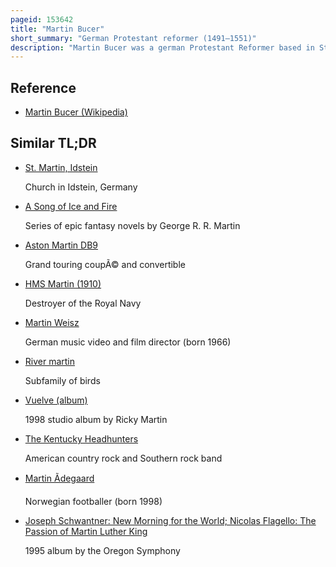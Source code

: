 ```yaml
---
pageid: 153642
title: "Martin Bucer"
short_summary: "German Protestant reformer (1491–1551)"
description: "Martin Bucer was a german Protestant Reformer based in Strasbourg who influenced lutheran Calvinist and anglican Doctrines and Practices. Bucer was originally a Member of the dominican Order but after meeting Martin Luther and being influenced by him in 1518 he arranged to annul his monastic Vows. He then began to work for the Reformation with the Support of Franz Von Sickingen."
---
```


## Reference

- [Martin Bucer (Wikipedia)](https://en.wikipedia.org/?curid=153642)

## Similar TL;DR

- [St. Martin, Idstein](/tldr/en/st-martin-idstein)

  Church in Idstein, Germany

- [A Song of Ice and Fire](/tldr/en/a-song-of-ice-and-fire)

  Series of epic fantasy novels by George R. R. Martin

- [Aston Martin DB9](/tldr/en/aston-martin-db9)

  Grand touring coupÃ© and convertible

- [HMS Martin (1910)](/tldr/en/hms-martin-1910)

  Destroyer of the Royal Navy

- [Martin Weisz](/tldr/en/martin-weisz)

  German music video and film director (born 1966)

- [River martin](/tldr/en/river-martin)

  Subfamily of birds

- [Vuelve (album)](/tldr/en/vuelve-album)

  1998 studio album by Ricky Martin

- [The Kentucky Headhunters](/tldr/en/the-kentucky-headhunters)

  American country rock and Southern rock band

- [Martin Ãdegaard](/tldr/en/martin-degaard)

  Norwegian footballer (born 1998)

- [Joseph Schwantner: New Morning for the World; Nicolas Flagello: The Passion of Martin Luther King](/tldr/en/joseph-schwantner-new-morning-for-the-world-nicolas-flagello-the-passion-of-martin-luther-king)

  1995 album by the Oregon Symphony
